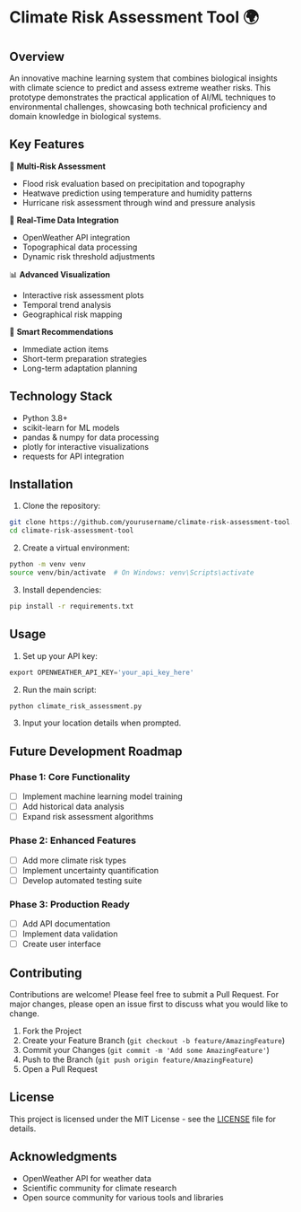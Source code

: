 # Climate Risk Assessment Tool 🌍
## Overview
An innovative machine learning system that combines biological insights with climate science to predict and assess extreme weather risks. This prototype demonstrates the practical application of AI/ML techniques to environmental challenges, showcasing both technical proficiency and domain knowledge in biological systems.

## Key Features
🌊 **Multi-Risk Assessment**
- Flood risk evaluation based on precipitation and topography
- Heatwave prediction using temperature and humidity patterns
- Hurricane risk assessment through wind and pressure analysis

🔄 **Real-Time Data Integration**
- OpenWeather API integration
- Topographical data processing
- Dynamic risk threshold adjustments

📊 **Advanced Visualization**
- Interactive risk assessment plots
- Temporal trend analysis
- Geographical risk mapping

🎯 **Smart Recommendations**
- Immediate action items
- Short-term preparation strategies
- Long-term adaptation planning

## Technology Stack
- Python 3.8+
- scikit-learn for ML models
- pandas & numpy for data processing
- plotly for interactive visualizations
- requests for API integration

## Installation
1. Clone the repository:
```bash
git clone https://github.com/yourusername/climate-risk-assessment-tool.git
cd climate-risk-assessment-tool
```

2. Create a virtual environment:
```bash
python -m venv venv
source venv/bin/activate  # On Windows: venv\Scripts\activate
```

3. Install dependencies:
```bash
pip install -r requirements.txt
```

## Usage
1. Set up your API key:
```python
export OPENWEATHER_API_KEY='your_api_key_here'
```

2. Run the main script:
```python
python climate_risk_assessment.py
```

3. Input your location details when prompted.

## Future Development Roadmap

### Phase 1: Core Functionality
- [ ] Implement machine learning model training
- [ ] Add historical data analysis
- [ ] Expand risk assessment algorithms

### Phase 2: Enhanced Features
- [ ] Add more climate risk types
- [ ] Implement uncertainty quantification
- [ ] Develop automated testing suite

### Phase 3: Production Ready
- [ ] Add API documentation
- [ ] Implement data validation
- [ ] Create user interface

## Contributing
Contributions are welcome! Please feel free to submit a Pull Request. For major changes, please open an issue first to discuss what you would like to change.

1. Fork the Project
2. Create your Feature Branch (`git checkout -b feature/AmazingFeature`)
3. Commit your Changes (`git commit -m 'Add some AmazingFeature'`)
4. Push to the Branch (`git push origin feature/AmazingFeature`)
5. Open a Pull Request

## License
This project is licensed under the MIT License - see the [LICENSE](LICENSE) file for details.

## Acknowledgments
- OpenWeather API for weather data
- Scientific community for climate research
- Open source community for various tools and libraries
